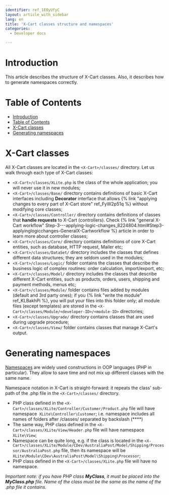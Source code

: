 ```yaml
---
identifier: ref_1E0yUfyC
layout: article_with_sidebar
lang: en
title: 'X-Cart classes structure and namespaces'
categories:
  - Developer docs

---
```



# Introduction

This article describes the structure of X-Cart classes. Also, it describes how to generate namespaces correctly.

# Table of Contents

*   [Introduction](#introduction)
*   [Table of Contents](#table-of-contents)
*   [X-Cart classes](#x-cart-classes)
*   [Generating namespaces](#generating-namespaces)

# X-Cart classes

All X-Cart classes are located in the `<X-Cart>/classes/` directory. Let us walk through each type of X-Cart classes:

*   `<X-Cart>/classes/XLite.php` is the class of the whole application; you will never use it in new modules;
*   `<X-Cart>/classes/Base/` directory contains definitions of basic X-Cart interfaces including **Decorator** interface that allows {% link "applying changes to every part of X-Cart store" ref_FyW2p51q %} without modifying core classes;
*   `<X-Cart>/classes/Controller/` directory contains definitions of classes that **handle requests** to X-Cart (controllers). Check {% link "general X-Cart workflow" Step-3---applying-logic-changes_8224804.html#Step3-applyinglogicchanges-GeneralX-Cartworkflow %} article in order to learn more about controller classes;
*   `<X-Cart>/classes/Core/` directory contains definitions of core X-Cart entities, such as database, HTTP request, Mailer etc;
*   `<X-Cart>/classes/DataSet/` directory includes the classes that defines different data structures; they are seldom used in the modules;
*   `<X-Cart>/classes/Logic/` folder contains the classes that describe the business logic of complex routines: order calculation, import/export, etc;
*   `<X-Cart>/classes/Model/` directory includes the classes that describe different X-Cart entities, such as products, orders, users, shipping and payment methods, menus etc;
*   `<X-Cart>/classes/Module/` folder contains files added by modules (default and 3rd party ones); if you {% link "write the module" ref_KLBakhPi %}, you will put your files into this folder only; all module files (except templates) are stored in the `<X-Cart>/classes/Module/<developer-ID>/<module-ID>` directories;
*   `<X-Cart>/classes/Upgrade/` directory contains classes that are used during upgrade procedure;
*   `<X-Cart>/classes/View/` folder contains classes that manage X-Cart's output.

# Generating namespaces

[Namespaces](http://php.net/manual/en/language.namespaces.php) are widely used constructions in OOP languages (PHP in particular). They allow to save time and not mix up different classes with the same name.

Namespace notation in X-Cart is straight-forward: it repeats the class' sub-path of the .php file in the `<X-Cart>/classes/` directory.

*   PHP class defined in the `<X-Cart>/classes/XLite/Controller/Customer/Product.php` file will have namespace` XLite\Controller\Customer`; i.e. namespace includes all names of folders after <X-Cart>/classes/ separated by backslash (**\**)
*   The same way, PHP class defined in the `<X-Cart>/classes/XLite/View/Header.php` file will have namespace `XLite\View`;
*   Namespace can be quite long, e.g. if the class is located in the `<X-Cart>/classes/XLite/Module/CDev/AustraliaPost/Model/Shipping/Processor/AustraliaPost.php` file, then its namespace will be `XLite\Module\CDev\AustraliaPost\Model\Shipping\Processor`;
*   PHP class defined in the `<X-Cart>/classes/XLite.php` file will have no namespace.

_Important note: if you have PHP class **MyClass**, it must be placed into the **MyClass.php** file. Name of the class must be the same as the name of the .php file it contains._